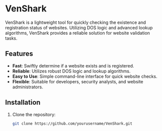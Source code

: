 # VenShark

VenShark is a lightweight tool for quickly checking the existence and registration status of websites. Utilizing DOS logic and advanced lookup algorithms, VenShark provides a reliable solution for website validation tasks.

## Features

- **Fast**: Swiftly determine if a website exists and is registered.
- **Reliable**: Utilizes robust DOS logic and lookup algorithms.
- **Easy to Use**: Simple command-line interface for quick website checks.
- **Flexible**: Suitable for developers, security analysts, and website administrators.

## Installation

1. Clone the repository:
   ```bash
   git clone https://github.com/yourusername/VenShark.git